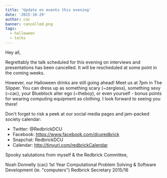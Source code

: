 ```yaml
---
title: 'Update on events this evening'
date: '2015-10-29'
author: cac
banner: cancelled.png
tags:
  - halloween
  - talks
---
```

Hey all,

Regrettably the talk scheduled for this evening on interviews and
presentations has been cancelled. It will be rescheduled at some point in
the coming weeks.

However, our Halloween drinks are still going ahead! Meet us at 7pm in The
Slipper. You can dress up as something scary (~zergless), something sexy
(~cac), your Blueblock alter ego (~theboy), or even yourself - bonus
points for wearing computing equipment as clothing. I look forward to
seeing you there!


Don't forget to risk a peek at our social media pages and jam-packed
society calendar:
- Twitter:  @RedbrickDCU
- Facebook: https://www.facebook.com/dcuredbrick
- Snapchat: RedbrickDCU
- Calendar: http://tinyurl.com/redbrickCalendar


Spooky salutations from myself & the Redbrick Committee,

Noah Donnelly (cac)
1st Year Computational Problem Solving & Software Development (ie.
"computers")
Redbrick Secretary 2015/16
